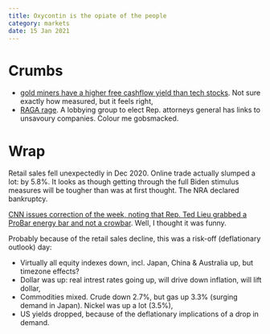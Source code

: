 ```yaml
---
title: Oxycontin is the opiate of the people
category: markets
date: 15 Jan 2021
---
```


# Crumbs

- [gold miners have a higher free cashflow yield than tech stocks](https://thesoundingline.com/gold-miner-free-cash-flow-yield-surpasses-big-tech-for-first-time-in-25-years/). Not sure exactly how measured, but it feels right,
- [RAGA rage](https://wallstreetonparade.com/2021/01/the-untold-story-of-how-the-republican-attorneys-general-association-funded-with-large-sums-from-corporate-felons-including-oxycontin-drug-pusher-purdue-participated-in-recruiting-the-mob-that-atta/). A lobbying group to elect Rep. attorneys general has links to unsavoury companies. Colour me gobsmacked.

# Wrap

Retail sales fell unexpectedly in Dec 2020. Online trade actually slumped a lot: by 5.8%. 
It looks as though getting through the full Biden stimulus measures will be tougher than was at first thought.
The NRA declared bankruptcy.

[CNN issues correction of the week, noting that Rep. Ted Lieu grabbed a ProBar energy bar and not a crowbar](https://www.businessinsider.com/cnn-correction-ted-lieu-grabbed-probar-not-crowbar-capitol-siege-2021-1). Well, I thought it was funny.

Probably because of the retail sales decline, this was a risk-off (deflationary outlook) day:

- Virtually all equity indexes down, incl. Japan, China & Australia up, but timezone effects?
- Dollar was up: real intrest rates going up, will drive down inflation, will lift dollar,
- Commodities mixed. Crude down 2.7%, but gas up 3.3% (surging demand in Japan). Nickel was up a lot (3.5%),
- US yields dropped, because of the deflationary implications of a drop in demand.
